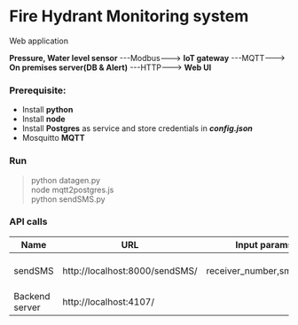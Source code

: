 # Fire Hydrant Monitoring system
Web application 


**Pressure, Water level sensor** ---Modbus---> **IoT gateway** ---MQTT---> **On premises server(DB & Alert)** ---HTTP---> **Web UI**
<br>

### Prerequisite:
* Install **python**
* Install **node**
* Install **Postgres** as service and store credentials in ***config.json***
* Mosquitto **MQTT**

### Run
> python datagen.py <br>
> node mqtt2postgres.js <br>
> python sendSMS.py <br>

### API calls
Name | URL | Input params | Output params
-----|-----|--------------|--------------
sendSMS | http://localhost:8000/sendSMS/ | receiver_number,sms_body | gateway_connectivity_status, sms_sent_successfully, receiver_number, sms_body
Backend server | http://localhost:4107/ | |

